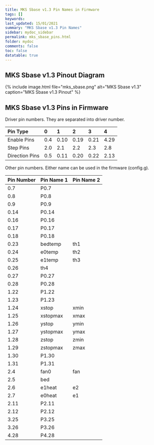 ```yaml
---
title: MKS Sbase v1.3 Pin Names in Firmware
tags: []
keywords: 
last_updated: 15/01/2021
summary: "MKS Sbase v1.3 Pin Names"
sidebar: mydoc_sidebar
permalink: mks_sbase_pins.html
folder: mydoc
comments: false
toc: false
datatable: true
---
```


## MKS Sbase v1.3 Pinout Diagram

{% include image.html file="mks_sbase.png" alt="MKS Sbase v1.3" caption="MKS Sbase v1.3 Pinout" %}

## MKS Sbase v1.3 Pins in Firmware

Driver pin numbers. They are separated into driver number.

<div class="datatable-begin"></div>

|Pin Type|0|1|2|3|4|
| :------------- |:-------------|:-------------|:-------------|:-------------|:-------------|
|Enable Pins|0.4|0.10|0.19|0.21|4.29|
|Step Pins|2.0|2.1|2.2|2.3|2.8|
|Direction Pins|0.5|0.11|0.20|0.22|2.13|

<div class="datatable-end"></div>

Other pin numbers. Either name can be used in the firmware (config.g).

<div class="datatable-begin"></div>

|Pin Number|Pin Name 1|Pin Name 2|
| :------------- |:-------------|:-------------|
|0.7|P0.7||
|0.8|P0.8||
|0.9|P0.9||
|0.14|P0.14||
|0.16|P0.16||
|0.17|P0.17||
|0.18|P0.18||
|0.23|bedtemp|th1|
|0.24|e0temp|th2|
|0.25|e1temp|th3|
|0.26|th4||
|0.27|P0.27||
|0.28|P0.28|| 
|1.22|P1.22|| 
|1.23|P1.23|| 
|1.24|xstop|xmin|
|1.25|xstopmax|xmax|
|1.26|ystop|ymin|
|1.27|ystopmax|ymax|
|1.28|zstop|zmin|
|1.29|zstopmax|zmax|
|1.30|P1.30|| 
|1.31|P1.31|| 
|2.4|fan0|fan|
|2.5|bed||
|2.6|e1heat|e2|
|2.7|e0heat|e1|
|2.11|P2.11||
|2.12|P2.12||
|3.25|P3.25|| 
|3.26|P3.26||
|4.28|P4.28||

<div class="datatable-end"></div>